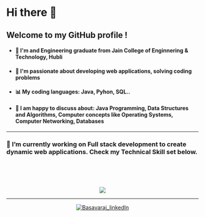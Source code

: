 
<h1 allign-items: center>Hi there 👋 </h1>

## Welcome to my GitHub profile !

<ul>
   <li> <h4>🥇 I'm and Engineering graduate from Jain College of Enginnering & Technology, Hubli </h4></li>
   <li><h4>🎫 I'm passionate about developing <strong>web applications</strong>, solving coding problems</h4></li>
   <li><h4>📊 My coding languages: <strong>Java, Pyhon, SQL</strong>.. </h4> </li>
   <li><h4>🧧 I am happy to discuss about: Java Programming, Data Structures and Algorithms, Computer concepts like Operating Systems, Computer Networking, Databases</h4> </li>
</ul>

<hr>
<h3>🔭 I’m currently working on <strong>Full stack development</strong> to create dynamic web applications. Check my Technical Skill set below.</h3>
</br>
<br></br>
<!-- ----------- TECH STACK SECTION ------------ -->
<p align="center">
  <a href="https://skillicons.dev">
    <img src="https://skillicons.dev/icons?i=java,spring,python,django,mysql,html,css,javascript,git,github" />
  </a>
</p>

<hr>

<!-- ----------- TECH STACK SECTION END------------ -->

<p align="center">
<a href="https://www.linkedin.com/in/basavaraj-aili-2b495b218/" target="blank"><img align="center" src="https://img.shields.io/badge/LinkedIn-0077B5?style=for-the-badge&logo=linkedin&logoColor=white" alt="Basavaraj_linkedIn"/></a> 
<br>
<br>
</p>


[linkedin]: https://www.linkedin.com/in/basavaraj-aili-2b495b218/
[github]:https://github.com/BasavarajAili1
[gmail]:mailto:basavarajaili515@gmail.com
